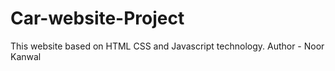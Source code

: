 # Car-website-Project
This website based on  HTML CSS and Javascript technology.
Author - Noor Kanwal
